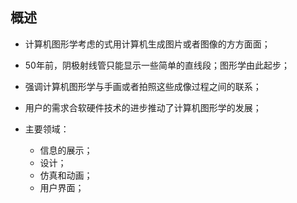 ## 概述

* 计算机图形学考虑的式用计算机生成图片或者图像的方方面面；
* 50年前，阴极射线管只能显示一些简单的直线段；图形学由此起步；
* 强调计算机图形学与手画或者拍照这些成像过程之间的联系；

* 用户的需求合软硬件技术的进步推动了计算机图形学的发展；

* 主要领域：
  - 信息的展示；
  - 设计；
  - 仿真和动画；
  - 用户界面；